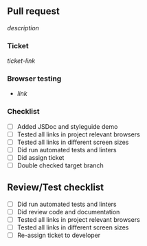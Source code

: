 ## Pull request
*description*
 
### Ticket
*ticket-link*
 
### Browser testing
- *link*
 
### Checklist
- [ ] Added JSDoc and styleguide demo
- [ ] Tested all links in project relevant browsers
- [ ] Tested all links in different screen sizes
- [ ] Did run automated tests and linters
- [ ] Did assign ticket
- [ ] Double checked target branch
 
## Review/Test checklist
- [ ] Did run automated tests and linters
- [ ] Did review code and documentation
- [ ] Tested all links in project relevant browsers
- [ ] Tested all links in different screen sizes
- [ ] Re-assign ticket to developer
